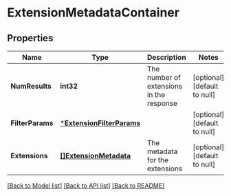 # ExtensionMetadataContainer

## Properties
Name | Type | Description | Notes
------------ | ------------- | ------------- | -------------
**NumResults** | **int32** | The number of extensions in the response | [optional] [default to null]
**FilterParams** | [***ExtensionFilterParams**](ExtensionFilterParams.md) |  | [optional] [default to null]
**Extensions** | [**[]ExtensionMetadata**](ExtensionMetadata.md) | The metadata for the extensions | [optional] [default to null]

[[Back to Model list]](../README.md#documentation-for-models) [[Back to API list]](../README.md#documentation-for-api-endpoints) [[Back to README]](../README.md)

